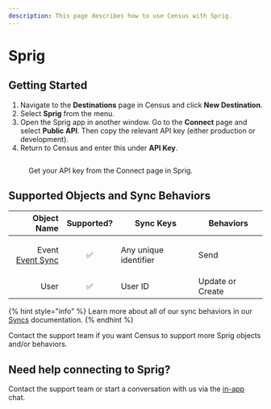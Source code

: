 ```yaml
---
description: This page describes how to use Census with Sprig.
---
```


# Sprig

## Getting Started

1. Navigate to the **Destinations** page in Census and click **New Destination**.
2. Select **Sprig** from the menu.
3. Open the Sprig app in another window. Go to the **Connect** page and select **Public API**. Then copy the relevant API key (either production or development).
4. Return to Census and enter this under **API Key**.

<figure><img src="../.gitbook/assets/Screenshot 2023-02-07 at 2.24.55 PM.png" alt=""><figcaption><p>Get your API key from the Connect page in Sprig.</p></figcaption></figure>

## Supported Objects and Sync Behaviors <a href="#supported-objects-and-sync-behaviors" id="supported-objects-and-sync-behaviors"></a>

|                                                                                      **Object Name** | **Supported?** | **Sync Keys**         | **Behaviors**    |
| ---------------------------------------------------------------------------------------------------: | :------------: | --------------------- | ---------------- |
| <p>Event<br><a href="../basics/defining-source-data/events/#defining-event-syncs">Event Sync</a></p> |        ✅       | Any unique identifier | Send             |
|                                                                                                 User |        ✅       | User ID               | Update or Create |

{% hint style="info" %}
Learn more about all of our sync behaviors in our [Syncs](../syncs/overview.md) documentation.
{% endhint %}

Contact the support team if you want Census to support more Sprig objects and/or behaviors.

## Need help connecting to Sprig?

Contact the support team or start a conversation with us via the [in-app](https://app.getcensus.com) chat.
